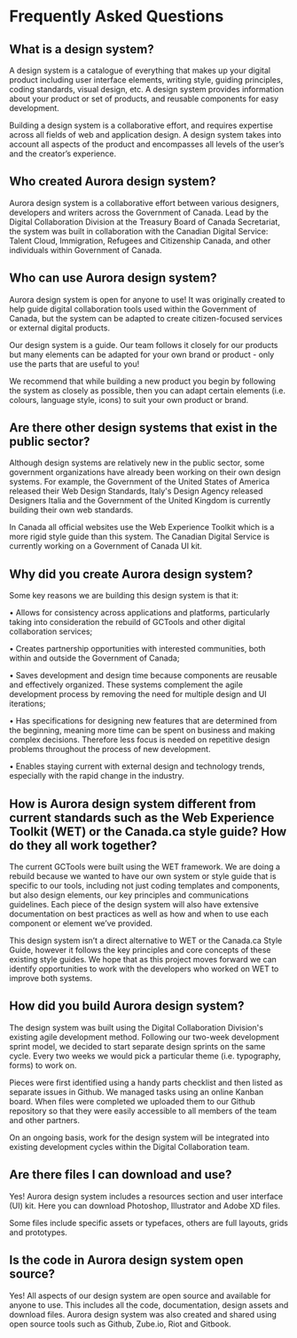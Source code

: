 # Frequently Asked Questions

## What is a design system?

A design system is a catalogue of everything that makes up your digital product including user interface elements, writing style, guiding principles, coding standards, visual design, etc. A design system provides information about your product or set of products, and reusable components for easy development.

Building a design system is a collaborative effort, and requires expertise across all fields of web and application design. A design system takes into account all aspects of the product and encompasses all levels of the user’s and the creator’s experience.

## Who created Aurora design system?

Aurora design system is a collaborative effort between various designers, developers and writers across the Government of Canada. Lead by the Digital Collaboration Division at the Treasury Board of Canada Secretariat, the system was built in collaboration with the Canadian Digital Service: Talent Cloud, Immigration, Refugees and Citizenship Canada, and other individuals within Government of Canada.

## Who can use Aurora design system?

Aurora design system is open for anyone to use! It was originally created to help guide digital collaboration tools used within the Government of Canada, but the system can be adapted to create citizen-focused services or external digital products.

Our design system is a guide. Our team follows it closely for our products but many elements can be adapted for your own brand or product - only use the parts that are useful to you!

We recommend that while building a new product you begin by following the system as closely as possible, then you can adapt certain elements \(i.e. colours, language style, icons\) to suit your own product or brand.

## Are there other design systems that exist in the public sector?

Although design systems are relatively new in the public sector, some government organizations have already been working on their own design systems. For example, the Government of the United States of America released their Web Design Standards, Italy's Design Agency released Designers Italia and the Government of the United Kingdom is currently building their own web standards.

In Canada all official websites use the Web Experience Toolkit which is a more rigid style guide than this system. The Canadian Digital Service is currently working on a Government of Canada UI kit.

## Why did you create Aurora design system?

Some key reasons we are building this design system is that it:

• Allows for consistency across applications and platforms, particularly taking into consideration the rebuild of GCTools and other digital collaboration services;

• Creates partnership opportunities with interested communities, both within and outside the Government of Canada;

• Saves development and design time because components are reusable and effectively organized. These systems complement the agile development process by removing the need for multiple design and UI iterations;

• Has specifications for designing new features that are determined from the beginning, meaning more time can be spent on business and making complex decisions. Therefore less focus is needed on repetitive design problems throughout the process of new development.

• Enables staying current with external design and technology trends, especially with the rapid change in the industry.

## How is Aurora design system different from current standards such as the Web Experience Toolkit \(WET\) or the Canada.ca style guide? How do they all work together?

The current GCTools were built using the WET framework. We are doing a rebuild because we wanted to have our own system or style guide that is specific to our tools, including not just coding templates and components, but also design elements, our key principles and communications guidelines. Each piece of the design system will also have extensive documentation on best practices as well as how and when to use each component or element we’ve provided.

This design system isn’t a direct alternative to WET or the Canada.ca Style Guide, however it follows the key principles and core concepts of these existing style guides. We hope that as this project moves forward we can identify opportunities to work with the developers who worked on WET to improve both systems.

## How did you build Aurora design system?

The design system was built using the Digital Collaboration Division's existing agile development method. Following our two-week development sprint model, we decided to start separate design sprints on the same cycle. Every two weeks we would pick a particular theme \(i.e. typography, forms\) to work on.

Pieces were first identified using a handy parts checklist and then listed as separate issues in Github. We managed tasks using an online Kanban board. When files were completed we uploaded them to our Github repository so that they were easily accessible to all members of the team and other partners.

On an ongoing basis, work for the design system will be integrated into existing development cycles within the Digital Collaboration team.

## Are there files I can download and use?

Yes! Aurora design system includes a resources section and user interface \(UI\) kit. Here you can download Photoshop, Illustrator and Adobe XD files.

Some files include specific assets or typefaces, others are full layouts, grids and prototypes.

## Is the code in Aurora design system open source?

Yes! All aspects of our design system are open source and available for anyone to use. This includes all the code, documentation, design assets and download files. Aurora design system was also created and shared using open source tools such as Github, Zube.io, Riot and Gitbook.

